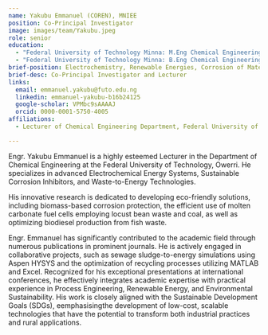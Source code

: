 ```yaml
---
name: Yakubu Emmanuel (COREN), MNIEE
position: Co-Principal Investigator
image: images/team/Yakubu.jpeg
role: senior
education: 
  - "Federal University of Technology Minna: M.Eng Chemical Engineering(2019)"
  - "Federal University of Technology Minna: B.Eng Chemical Engineering(2015)"
brief-position: Electrochemistry, Renewable Energies, Corrosion of Materials, Biotechnology, and  Environmental Sustainability 
brief-desc: Co-Principal Investigator and Lecturer
links:
  email: emmanuel.yakubu@futo.edu.ng
  linkedin: emmanuel-yakubu-b16b24125
  google-scholar: VPMbc9sAAAAJ
  orcid: 0000-0001-5750-4005
affiliations:
  - Lecturer of Chemical Engineering Department, Federal University of Technology Owerri, Nigeria.

---
```


Engr. Yakubu Emmanuel is a highly esteemed Lecturer in the Department of Chemical Engineering at the Federal University of Technology, Owerri. He specializes in advanced Electrochemical Energy Systems, Sustainable Corrosion Inhibitors, and Waste-to-Energy Technologies. 

His innovative research is dedicated to developing eco-friendly solutions, including biomass-based corrosion protection, the efficient use of molten carbonate fuel cells employing locust bean waste and coal, as well as optimizing biodiesel production from fish waste.

Engr. Emmanuel has significantly contributed to the academic field through numerous publications in prominent journals. He is actively engaged in collaborative projects, such as sewage sludge-to-energy simulations using Aspen HYSYS and the optimization of recycling processes utilizing MATLAB and Excel. Recognized for his exceptional presentations at international conferences, he effectively integrates academic expertise with practical experience in Process Engineering, Renewable Energy, and Environmental Sustainability. His work is closely aligned with the Sustainable Development Goals (SDGs), eemphasisingthe development of low-cost, scalable technologies that have the potential to transform both industrial practices and rural applications.